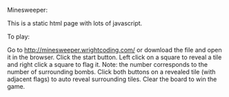 Minesweeper:

This is a static html page with lots of javascript.

To play:

  Go to http://minesweeper.wrightcoding.com/ or download the file and open
   it in the browser.
  Click the start button.
  Left click on a square to reveal a tile and right click a square to flag it.
  Note: the number corresponds to the number of surrounding bombs.
  Click both buttons on a revealed tile (with adjacent flags) to auto reveal
   surrounding tiles.
  Clear the board to win the game.